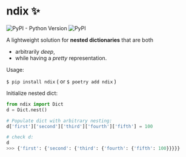 # ndix ✨ 
![PyPI - Python Version](https://img.shields.io/pypi/pyversions/ndix)
![PyPI](https://img.shields.io/pypi/v/ndix)

A lightweight solution for **nested dictionaries** that are both 
- arbitrarily *deep*, 
- while having a *pretty* representation.

Usage:  

```$ pip install ndix``` ( or ```$ poetry add ndix``` ) 


Initialize nested dict:  
```python
from ndix import Dict
d = Dict.nest()

# Populate dict with arbitrary nesting:  
d['first']['second']['third']['fourth']['fifth'] = 100 

# check d:
d 
>>> {'first': {'second': {'third': {'fourth': {'fifth': 100}}}}}
```






